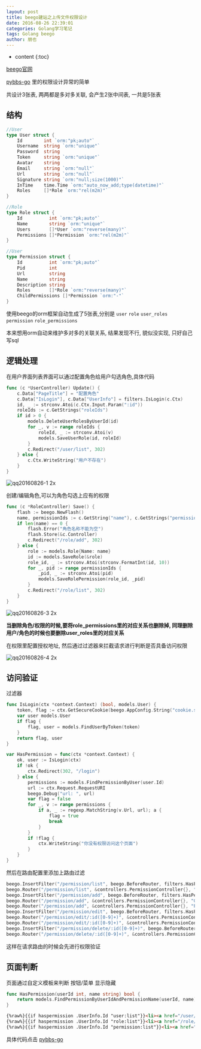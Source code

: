 ```yaml
---
layout: post
title: beego建站之上传文件权限设计
date: 2016-08-26 22:39:01
categories: Golang学习笔记
tags: Golang beego
author: 朋也
---
```


* content
{:toc}

[beego官网](http://beego.me)

[pybbs-go](https://github.com/tomoya92/pybbs-go/) 里的权限设计异常的简单

共设计3张表, 两两都是多对多关联, 会产生2张中间表, 一共是5张表

## 结构




```go
//User
type User struct {
	Id        int `orm:"pk;auto"`
	Username  string `orm:"unique"`
	Password  string
	Token     string `orm:"unique"`
	Avatar    string
	Email     string `orm:"null"`
	Url       string `orm:"null"`
	Signature string `orm:"null;size(1000)"`
	InTime    time.Time `orm:"auto_now_add;type(datetime)"`
	Roles     []*Role `orm:"rel(m2m)"`
}
```
```go
//Role
type Role struct {
    Id          int `orm:"pk;auto"`
    Name        string `orm:"unique"`
    Users       []*User `orm:"reverse(many)"`
    Permissions []*Permission `orm:"rel(m2m)"`
}
```
```go
//User
type Permission struct {
    Id          int `orm:"pk;auto"`
    Pid         int
    Url         string
    Name        string
    Description string
    Roles       []*Role `orm:"reverse(many)"`
    ChildPermissions []*Permission `orm:"-"`
}
```

使用beego的orm框架自动生成了5张表,分别是 `user` `role` `user_roles` `permission` `role_permissions`

本来想用orm自动来维护多对多的关联关系, 结果发现不行, 貌似没实现, 只好自己写sql

## 逻辑处理

在用户界面列表界面可以通过配置角色给用户勾选角色,具体代码

```go
func (c *UserController) Update() {
    c.Data["PageTitle"] = "配置角色"
    c.Data["IsLogin"], c.Data["UserInfo"] = filters.IsLogin(c.Ctx)
    id, _ := strconv.Atoi(c.Ctx.Input.Param(":id"))
    roleIds := c.GetStrings("roleIds")
    if id > 0 {
        models.DeleteUserRolesByUserId(id)
        for _, v := range roleIds {
            roleId, _ := strconv.Atoi(v)
            models.SaveUserRole(id, roleId)
        }
        c.Redirect("/user/list", 302)
    } else {
        c.Ctx.WriteString("用户不存在")
    }
}
```

![qq20160826-1 2x](https://cloud.githubusercontent.com/assets/6915570/18008074/4e87322a-6bd9-11e6-9bd5-bab182846204.png)

创建/编辑角色,可以为角色勾选上应有的权限

```go
func (c *RoleController) Save() {
    flash := beego.NewFlash()
    name, permissionIds := c.GetString("name"), c.GetStrings("permissionIds")
    if len(name) == 0 {
        flash.Error("角色名称不能为空")
        flash.Store(&c.Controller)
        c.Redirect("/role/add", 302)
    } else {
        role := models.Role{Name: name}
        id := models.SaveRole(&role)
        role_id, _ := strconv.Atoi(strconv.FormatInt(id, 10))
        for _, pid := range permissionIds {
            _pid, _ := strconv.Atoi(pid)
            models.SaveRolePermission(role_id, _pid)
        }
        c.Redirect("/role/list", 302)
    }
}
```

![qq20160826-3 2x](https://cloud.githubusercontent.com/assets/6915570/18008073/4e86cae2-6bd9-11e6-9208-bdcb371424d8.png)

**当删除角色/权限的时候,要将role_permissions里的对应关系也删除掉, 同理删除用户/角色的时候也要删除user_roles里的对应关系**

在权限里配置授权地址, 然后通过过滤器来拦截请求进行判断是否具备访问权限

![qq20160826-4 2x](https://cloud.githubusercontent.com/assets/6915570/18008075/4e917046-6bd9-11e6-9c43-322c85751d67.png)

## 访问验证

过滤器

```go
func IsLogin(ctx *context.Context) (bool, models.User) {
    token, flag := ctx.GetSecureCookie(beego.AppConfig.String("cookie.secure"), beego.AppConfig.String("cookie.token"))
    var user models.User
    if flag {
        flag, user = models.FindUserByToken(token)
    }
    return flag, user
}

var HasPermission = func(ctx *context.Context) {
    ok, user := IsLogin(ctx)
    if !ok {
        ctx.Redirect(302, "/login")
    } else {
        permissions := models.FindPermissionByUser(user.Id)
        url := ctx.Request.RequestURI
        beego.Debug("url: ", url)
        var flag = false
        for _, v := range permissions {
            if a, _ := regexp.MatchString(v.Url, url); a {
                flag = true
                break
            }
        }
        if !flag {
            ctx.WriteString("你没有权限访问这个页面")
        }
    }
}
```

然后在路由配置里添加上路由过滤

```go
beego.InsertFilter("/permission/list", beego.BeforeRouter, filters.HasPermission)
beego.Router("/permission/list", &controllers.PermissionController{}, "GET:List")
beego.InsertFilter("/permission/add", beego.BeforeRouter, filters.HasPermission)
beego.Router("/permission/add", &controllers.PermissionController{}, "GET:Add")
beego.Router("/permission/add", &controllers.PermissionController{}, "Post:Save")
beego.InsertFilter("/permission/edit", beego.BeforeRouter, filters.HasPermission)
beego.Router("/permission/edit/:id([0-9]+)", &controllers.PermissionController{}, "GET:Edit")
beego.Router("/permission/edit/:id([0-9]+)", &controllers.PermissionController{}, "Post:Update")
beego.InsertFilter("/permission/delete/:id([0-9]+)", beego.BeforeRouter, filters.HasPermission)
beego.Router("/permission/delete/:id([0-9]+)", &controllers.PermissionController{}, "GET:Delete")
```

这样在请求路由的时候会先进行权限验证

## 页面判断

页面通过自定义模板来判断 按钮/菜单 显示隐藏

```go
func HasPermission(userId int, name string) bool {
    return models.FindPermissionByUserIdAndPermissionName(userId, name)
}
```

```html
{%raw%}{{if haspermission .UserInfo.Id "user:list"}}<li><a href="/user/list">用户管理</a></li>{{end}}{%endraw%}
{%raw%}{{if haspermission .UserInfo.Id "role:list"}}<li><a href="/role/list">角色管理</a></li>{{end}}{%endraw%}
{%raw%}{{if haspermission .UserInfo.Id "permission:list"}}<li><a href="/permission/list">权限管理</a></li>{{end}}{%endraw%}
```

具体代码点击 [pybbs-go](https://github.com/tomoya92/pybbs-go/)